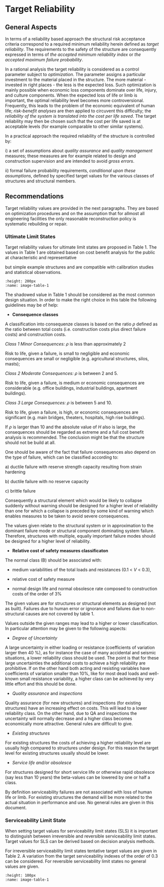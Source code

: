 # Target Reliability

## General Aspects

 In terms of a reliability based approach the structural risk
 acceptance criteria correspond to a required minimum reliability
 herein defined as *target reliability*. The requirements to the safety
 of the structure are consequently expressed in terms of *the accepted
 minimum reliability index* or *the accepted maximum failure
 probability*.

 In a rational analysis the target reliability is considered as a
 control parameter subject to *optimization*. The parameter assigns a
 particular investment to the material placed in the structure. The
 more material - invested in right places - the less is the expected
 loss. Such optimization is mainly possible when economic loss
 components dominate over life, injury, and culture components. When
 the expected loss of life or limb is important, the optimal
 reliability level becomes more controversional. Frequently, this leads
 to the problem of the economic equivalent of human life; *risk-benefit
 analyses* are then applied to circuvent this difficulty; the
 *reliability of the system is translated into the cost per life
 saved*. The target reliability may then be chosen such that the cost
 per life saved is at acceptable levels (for example comparable to
 other similar systems).

 In a practical approach the required reliability of the structure is
 controlled by:

i)  a set of assumptions about *quality assurance* and *quality
    management* measures; these measures are for example related to
    design and construction supervision and are intended to avoid *gross
    errors*.

ii) formal failure probability requirements, *conditional upon these
    assumptions*, defined by specified target values for the various
    classes of structures and structural members.

## Recommendations

 Target reliability values are provided in the next paragraphs. They
 are based on optimization procedures and on the assumption that for
 allmost all engineering facilities the only reasonable reconstruction
 policy is systematic rebuilding or repair.

### Ultimate Limit States

 Target reliability values for ultimate limit states are proposed in
 Table 1. The values in Table 1 are obtained based on cost benefit
 analysis for the public at characteristic and representative

 but simple example structures and are compatible with calibration
 studies and statistical observations.

```{image} images/table-1.png
:height: 200px
:name: image-table-1
```

The shadowed value in Table 1 should be considered as the most common
 design situation. In order to make the right choice in this table the
 following guidelines may be of help:

-   **Consequence classes**

 A classification into consequenze classes is based on the ratio $\rho$
 defined as the ratio between total costs (i.e. construction costs plus
 direct failure costs) and construction costs.

 _Class 1 Minor Consequences:_ $\rho$ is less than approximately 2

 Risk to life, given a failure, is small to negligible and economic
 consequences are small or negligible (e.g. agricultural structures,
 silos, masts);

 _Class 2 Moderate Consequences:_ $\rho$ is between 2 and 5.

 Risk to life, given a failure, is medium or economic consequences are
 considerable (e.g. office buildings, industrial buildings, apartment
 buildings).

 _Class 3 Large Consequences:_ $\rho$ is between 5 and 10.

 Risk to life, given a failure, is high, or economic consequences are
 significant (e.g. main bridges, theaters, hospitals, high rise
 buildings).

 If $\rho$ is larger than 10 and the absolute value of *H* also is large,
 the consequences should be regarded as extreme and a full cost benefit
 analysis is recommended. The conclusion might be that the structure
 should not be build at all.

 One should be aware of the fact that failure consequences also depend
 on the type of failure, which can be classified according to:

a)  ductile failure with reserve strength capacity resulting from strain
    hardening

b)  ductile failure with no reserve capacity

c)  brittle failure

 Consequently a structural element which would be likely to collapse
 suddenly without warning should be designed for a higher level of
 reliability than one for which a collapse is preceded by some kind of
 warning which enables measures to be taken to avoid severe
 consequences.

 The values given relate to the structural system or in approximation
 to the dominant failure mode or structural component dominating system
 failure. Therefore, structures with multiple, equally important
 failure modes should be designed for a higher level of reliability.

-   **Relative cost of safety measures classificaton**

 The normal class (B) should be associated with:

-   medium variabilities of the total loads and resistances (0.1 \< *V*
    \< 0.3),

-   relative cost of safety measure

-   normal design life and normal obsolesce rate composed to
    construction costs of the order of 3%

 The given values are for structures or structural elements as designed
 (not as built). Failures due to human error or ignorance and failures
 due to non-structural causes are not covered by table 1.

 Values outside the given ranges may lead to a higher or lower
 classification. In particular attention may be given to the following
 aspects:

-   *Degree of Uncertainty*

 A large uncertainty in either loading or resistance (coefficients of
 variation larger then 40 %), as for instance the case of many
 accidental and seismic situations, a lower reliability class should be
 used. The point is that for these large uncertainties the additional
 costs to achieve a high reliability are prohibitive. If on the other
 hand both acting and resisting variables have coefficients of
 variation smaller than 10%, like for most dead loads and well-known
 small resistance variability, a higher class can be achieved by very
 little effort and this should be done.

-   *Quality assurance* and *inspections*

 Quality assurance (for new structures) and inspections (for existing
 structures) have an increasing effect on costs. This will lead to a
 lower reliability class. On the other hand, due to QA and inspections
 the uncertainty will normally decrease and a higher class becomes
 economically more attractive. General rules are difficult to give.

-   *Existing structures*

 For existing structures the costs of achieving a higher reliability
 level are usually high compared to structures under design. For this
 reason the target level for existing structures usually should be
 lower.

-   *Service life and/or obsolesce*

 For structures designed for short service life or otherwise rapid
 obsolesce (say less than 10 years) the beta-values can be lowered by
 one or half a class.

 By definition serviceability failures are not associated with loss of
 human life or limb. For existing structures the demand will be more
 related to the actual situation in performance and use. No general
 rules are given in this document.

### Serviceability Limit State

 When setting target values for serviceability limit states (SLS) it is
 important to distinguish between irreversible and reversible
 serviceability limit states. Target values for SLS can be derived
 based on decision analysis methods.

 For irreversible serviceability limit states tentative target values
 are given in Table 2. A variation from the target serviceability
 indexes of the order of 0.3 can be considered. For reversible
 serviceability limit states no general values are given.

```{image} images/table-2.png
:height: 100px
:name: image-table-1
```
